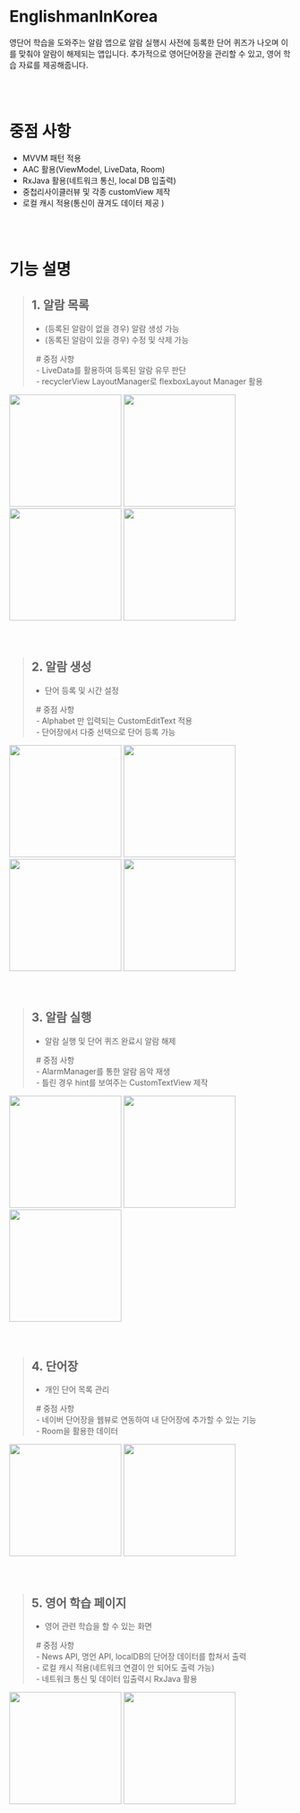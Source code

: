 # EnglishmanInKorea

영단어 학습을 도와주는 알람 앱으로
알람 실행시 사전에 등록한 단어 퀴즈가 나오며 이를 맞춰야 알람이 해제되는 앱입니다.
추가적으로 영어단어장을 관리할 수 있고, 영어 학습 자료를 제공해줍니다.


<br><br>
    
# 중점 사항
- MVVM 패턴 적용
- AAC 활용(ViewModel, LiveData, Room)
- RxJava 활용(네트워크 통신, local DB 입출력)
- 중첩리사이클러뷰 및 각종 customView 제작
- 로컬 캐시 적용(통신이 끊겨도 데이터 제공 )

<br><br>
    
# 기능 설명  

> ## 1. 알람 목록
> - (등록된 알람이 없을 경우) 알람 생성 가능
> - (동록된 알람이 있을 경우) 수정 및 삭제 가능  
> 
> &nbsp; # 중점 사항  
> &nbsp; - LiveData를 활용하여 등록된 알람 유무 판단  
> &nbsp; - recyclerView LayoutManager로 flexboxLayout Manager 활용  

<div>
  <img width="200" src="https://user-images.githubusercontent.com/62230118/82783161-e86e9400-9e98-11ea-9f50-29b5a471cae1.jpg">
  <img width="200" src="https://user-images.githubusercontent.com/62230118/82783206-ffad8180-9e98-11ea-94e5-c869bc9dad14.jpg">
  <img width="200" src="https://user-images.githubusercontent.com/62230118/82783211-00deae80-9e99-11ea-8390-1971a67c142a.jpg">
  <img width="200" src="https://user-images.githubusercontent.com/62230118/83261458-51863c80-a1f6-11ea-8c82-ec6432147abe.jpg">
</div>
<br><br>

> ## 2. 알람 생성
> - 단어 등록 및 시간 설정  
>
> &nbsp; # 중점 사항  
> &nbsp; - Alphabet 만 입력되는 CustomEditText 적용  
> &nbsp; - 단어장에서 다중 선택으로 단어 등록 가능

<div>
  <img width="200" src="https://user-images.githubusercontent.com/62230118/82787115-be20d480-9ea0-11ea-9795-0b2cd4be1ebf.jpg">
  <img width="200" src="https://user-images.githubusercontent.com/62230118/82787123-bf520180-9ea0-11ea-9665-7ff1d76956e8.jpg">
  <img width="200" src="https://user-images.githubusercontent.com/62230118/82787127-bfea9800-9ea0-11ea-8482-b6737d42843e.jpg">
  <img width="200" src="https://user-images.githubusercontent.com/62230118/82787128-bfea9800-9ea0-11ea-8dce-5fea75e219e6.jpg">
</div>
<br><br>

> ## 3. 알람 실행
> - 알람 실행 및 단어 퀴즈 완료시 알람 해제  
>
> &nbsp; # 중점 사항  
> &nbsp; - AlarmManager를 통한 알람 음악 재생  
> &nbsp; - 틀린 경우 hint를 보여주는 CustomTextView 제작    

<div>
  <img width="200" src="https://user-images.githubusercontent.com/62230118/82783332-308db680-9e99-11ea-985a-37fdf80fdf5b.jpg">
  <img width="200" src="https://user-images.githubusercontent.com/62230118/82783335-31bee380-9e99-11ea-84c1-e289bc460dd8.jpg">
  <img width="200" src="https://user-images.githubusercontent.com/62230118/82783337-32577a00-9e99-11ea-8516-c4a3013275fc.jpg">
</div>
<br><br>

> ## 4. 단어장
> - 개인 단어 목록 관리  
>
> &nbsp; # 중점 사항  
> &nbsp; - 네이버 단어장을 웹뷰로 연동하여 내 단어장에 추가할 수 있는 기능  
> &nbsp; - Room을 활용한 데이터   

<div>
  <img width="200" src="https://user-images.githubusercontent.com/62230118/82783286-21a70400-9e99-11ea-9179-280a789cd681.jpg">
  <img width="200" src="https://user-images.githubusercontent.com/62230118/82783289-223f9a80-9e99-11ea-8c07-4d7a485a5d33.jpg">
</div>
<br><br>

> ## 5. 영어 학습 페이지
> - 영어 관련 학습을 할 수 있는 화면  
>
> &nbsp; # 중점 사항  
> &nbsp; - News API, 명언 API, localDB의 단어장 데이터를 합쳐서 출력  
> &nbsp; - 로컬 캐시 적용(네트워크 연결이 안 되어도 출력 가능)  
> &nbsp; - 네트워크 통신 및 데이터 입출력시 RxJava 활용  

<div>
  <img width="200" src="https://user-images.githubusercontent.com/62230118/82783281-1fdd4080-9e99-11ea-9c7f-bda66cca0fe9.jpg">
  <img width="200" src="https://user-images.githubusercontent.com/62230118/82783285-210e6d80-9e99-11ea-8519-22cc004e4e6b.jpg">
</div>
<br><br>


